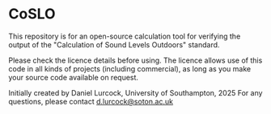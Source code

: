 # CoSLO

This repository is for an open-source calculation tool for verifying the output of the "Calculation of Sound Levels Outdoors" standard.

Please check the licence details before using.  The licence allows use of this code in all kinds of projects (including commercial), as long as you make your source code available on request.


Initially created by Daniel Lurcock, University of Southampton, 2025
For any questions, please contact d.lurcock@soton.ac.uk
